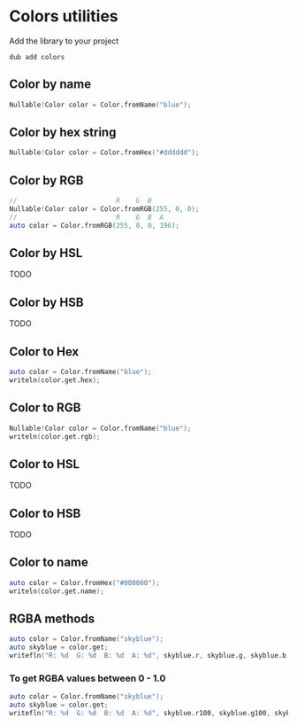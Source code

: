 # Colors utilities

Add the library to your project

```
dub add colors
```

## Color by name

```d
Nullable!Color color = Color.fromName("blue");
```

## Color by hex string

```d
Nullable!Color color = Color.fromHex("#dddddd");
```

## Color by RGB

```d
//                         R    G  B
Nullable!Color color = Color.fromRGB(255, 0, 0);
//                         R    G  B  A
auto color = Color.fromRGB(255, 0, 0, 196);
```

## Color by HSL

TODO

## Color by HSB

TODO

## Color to Hex

```d
auto color = Color.fromName("blue");
writeln(color.get.hex);
```

## Color to RGB

```d
Nullable!Color color = Color.fromName("blue");
writeln(color.get.rgb);
```

## Color to HSL
TODO

## Color to HSB
TODO

## Color to name

```d
auto color = Color.fromHex("#000000");
writeln(color.get.name);
```

## RGBA methods

```d
auto color = Color.fromName("skyblue");
auto skyblue = color.get;
writefln("R: %d  G: %d  B: %d  A: %d", skyblue.r, skyblue.g, skyblue.b, skyblue.a);
```
### To get RGBA values between 0 - 1.0

```d
auto color = Color.fromName("skyblue");
auto skyblue = color.get;
writefln("R: %d  G: %d  B: %d  A: %d", skyblue.r100, skyblue.g100, skyblue.b100, skyblue.a100);
```
